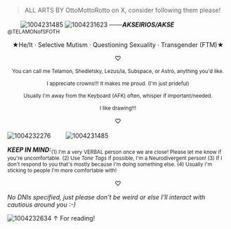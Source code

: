 > ALL ARTS BY OttoMottoRotto on X, consider following them please!

ㅤㅤ ![1004231485](https://github.com/user-attachments/assets/5359b4f3-1d9c-4959-9637-f9127a68fc45)
![1004231623](https://github.com/user-attachments/assets/a3b6a7c6-5e4d-45d5-9b2d-8a375edcdf91)
 ***───AKSEIRIOS/AKSE*** ㅤ<sub>@TELAMONofSFOTH</sub>
<p align="center">★He/It · Selective Mutism · Questioning Sexuality · Transgender (FTM)★
<p align="center"> ♡
<p align="center"><sub>You can call me Telamon, Shedletsky, Lezus/ia, Subspace, or Astro, anything you'd like.
<p align="center"><sub>I appreciate crowns!!! It makes me proud. (I'm just prideful)
<p align="center"><sub>Usually I'm away from the Keyboard (AFK) often, whisper if important/needed.
<p align="center"><sub>I like drawing!!!</sub>

<p align="center"> ♡
  
![1004232276](https://github.com/user-attachments/assets/6791ebf6-f395-4f54-86e3-b81a28337b21)
ㅤㅤ ![1004231485](https://github.com/user-attachments/assets/5359b4f3-1d9c-4959-9637-f9127a68fc45)

***KEEP IN MIND:***<sub>(1) I'm a very VERBAL person once we are close! Please let me know if you're uncomfortable.   (2) Use *Tone Tags* if possible, I'm a Neurodivergent person!   (3) If I don't respond to you that's mostly because I'm doing something else.   (4) Usually I'm sticking to people I'm more comfortable with!</sub>
<p align="center"> ♡

  *No DNIs specified, just please don't be weird or else I'll interact with cautious around you :-)*

![1004232634](https://github.com/user-attachments/assets/dff8dd5a-2f9a-4bf1-b534-706fd18cc6ff)
↑
For reading!
